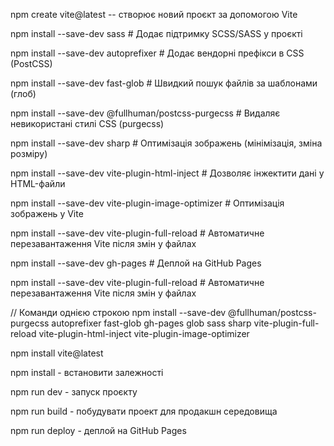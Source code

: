 npm create vite@latest -- створює новий проєкт за допомогою Vite

npm install --save-dev sass # Додає підтримку SCSS/SASS у проєкті

npm install --save-dev autoprefixer # Додає вендорні префікси в CSS (PostCSS)

npm install --save-dev fast-glob # Швидкий пошук файлів за шаблонами (глоб)

npm install --save-dev @fullhuman/postcss-purgecss # Видаляє невикористані стилі
CSS (purgecss)

npm install --save-dev sharp # Оптимізація зображень (мінімізація, зміна
розміру)

npm install --save-dev vite-plugin-html-inject # Дозволяє інжектити дані у
HTML-файли

npm install --save-dev vite-plugin-image-optimizer # Оптимізація зображень у
Vite

npm install --save-dev vite-plugin-full-reload # Автоматичне перезавантаження
Vite після змін у файлах

npm install --save-dev gh-pages # Деплой на GitHub Pages

npm install --save-dev vite-plugin-full-reload # Автоматичне перезавантаження
Vite після змін у файлах

// Команди однією строкою npm install --save-dev @fullhuman/postcss-purgecss
autoprefixer fast-glob gh-pages glob sass sharp vite-plugin-full-reload
vite-plugin-html-inject vite-plugin-image-optimizer

npm install vite@latest

npm install - встановити залежності

npm run dev - запуск проєкту

npm run build - побудувати проект для продакшн середовища

npm run deploy - деплой на GitHub Pages
